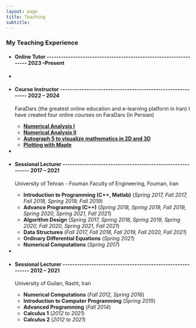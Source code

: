 ```yaml
---
layout: page
title: Teaching
subtitle: 
---
```



### My Teaching Experience

- #### Online Tutor ----------------------------------------------------------------- 2023 –Present
- 
- #### Course Instructor 	----------------------------------------------------------- 2022 – 2024
  FaraDars (the greatest online education and e-learning platform in Iran)
  I have created four online courses on FaraDars (In Persian)
    - **[Numerical Analysis I](https://faradars.org/courses/numerical-analysis-part-i-fvmth129)**
    - **[Numerical Analysis II](https://faradars.org/courses/basics-of-numerical-analysis-second-part-fvmth132)**
    - **[Autograph 5 to visualize mathematics in 2D and 3D](https://faradars.org/courses/drawing-mathematical-shapes-and-graphs-with-autograph-fvmth331)**
    - **[Plotting with Maple](https://faradars.org/courses/plotting-2d-and-3d-graphs-in-maple-fvmth333)**

-
- #### Sessional Lecturer ----------------------------------------------------------- 2017 – 2021
  University of Tehran - Fouman Faculty of Engineering, Fouman, Iran
    - **Introduction to Programming (C++, Matlab)**		(_Spring 2017, Fall 2017, Fall 2018, Spring 2019, Fall 2019_)
    - **Advance Programming (C++)**										(_Spring 2018, Spring 2019, Fall 2019, Spring 2020, Spring 2021, Fall 2021_)
  	- **Algorithm Design**												 	  (_Spring 2017, Spring 2018, Spring 2019, Spring 2020, Fall 2020, Spring 2021, Fall 2021_)
  	- **Data Structures**													  	(_Fall 2017, Fall 2018, Fall 2019, Fall 2020, Fall 2021_)
  	- **Ordinary Differential Equations** 						(_Spring 2021_)
  	- **Numerical Computations** 											(_Spring 2017_)

-
- #### Sessional Lecturer ----------------------------------------------------------- 2012 – 2021
  University of Guilan, Rasht, Iran
  - **Numerical Computations** 			            (_Fall 2012, Spring 2016_)
  - **Introduction to Computer Programming** 	  (_Spring 2015_)
  - **Advanced Programming**		                (_Fall 2014_)
  - **Calculus 1** 					                    (_2012 to 2021_)
  - **Calculus 2** 					                    (_2012 to 2021_)
